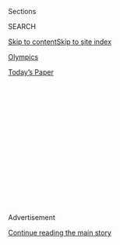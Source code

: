 <div id="app">

<div>

<div>

<div>

<div class="NYTAppHideMasthead css-1q2w90k e1suatyy0">

<div class="section css-ui9rw0 e1suatyy2">

<div class="css-eph4ug er09x8g0">

<div class="css-6n7j50">

</div>

<span class="css-1dv1kvn">Sections</span>

<div class="css-10488qs">

<span class="css-1dv1kvn">SEARCH</span>

</div>

[Skip to content](#site-content)[Skip to site
index](#site-index)

</div>

<div id="masthead-section-label" class="css-1wr3we4 eaxe0e00">

[Olympics](https://www.nytimes3xbfgragh.onion/section/sports/olympics)

</div>

<div class="css-10698na e1huz5gh0">

</div>

</div>

<div id="masthead-bar-one" class="section hasLinks css-15hmgas e1csuq9d3">

<div class="css-uqyvli e1csuq9d0">

</div>

<div class="css-1uqjmks e1csuq9d1">

</div>

<div class="css-9e9ivx">

[](https://myaccount.nytimes3xbfgragh.onion/auth/login?response_type=cookie&client_id=vi)

</div>

<div class="css-1bvtpon e1csuq9d2">

[Today’s
Paper](https://www.nytimes3xbfgragh.onion/section/todayspaper)

</div>

</div>

</div>

</div>

<div data-aria-hidden="false">

<div id="site-content" data-role="main">

<div>

<div class="css-1aor85t" style="opacity:0.000000001;z-index:-1;visibility:hidden">

<div class="css-1hqnpie">

<div class="css-epjblv">

<span class="css-17xtcya">[Olympics](/section/sports/olympics)</span><span class="css-x15j1o">|</span><span class="css-fwqvlz">Gymnasts
Worldwide Push Back on Their Sport’s Culture of
Abuse</span>

</div>

<div class="css-k008qs">

<div class="css-1iwv8en">

<span class="css-18z7m18"></span>

<div>

</div>

</div>

<span class="css-1n6z4y">https://nyti.ms/3k5NYmX</span>

<div class="css-1705lsu">

<div class="css-4xjgmj">

<div class="css-4skfbu" data-role="toolbar" data-aria-label="Social Media Share buttons, Save button, and Comments Panel with current comment count" data-testid="share-tools">

  - 
  - 
  - 
  - 
    
    <div class="css-6n7j50">
    
    </div>

  - 
  - 

</div>

</div>

</div>

</div>

</div>

</div>

<div id="NYT_TOP_BANNER_REGION" class="css-13pd83m">

</div>

<div id="top-wrapper" class="css-1sy8kpn">

<div id="top-slug" class="css-l9onyx">

Advertisement

</div>

[Continue reading the main
story](#after-top)

<div class="ad top-wrapper" style="text-align:center;height:100%;display:block;min-height:250px">

<div id="top" class="place-ad" data-position="top" data-size-key="top">

</div>

</div>

<div id="after-top">

</div>

</div>

<div>

<div id="sponsor-wrapper" class="css-1hyfx7x">

<div id="sponsor-slug" class="css-19vbshk">

Supported by

</div>

[Continue reading the main
story](#after-sponsor)

<div id="sponsor" class="ad sponsor-wrapper" style="text-align:center;height:100%;display:block">

</div>

<div id="after-sponsor">

</div>

</div>

<div class="css-186x18t">

</div>

<div class="css-1vkm6nb ehdk2mb0">

# Gymnasts Worldwide Push Back on Their Sport’s Culture of Abuse

</div>

On Instagram and other social networks, gymnasts have tagged posts with
\#GymnastAlliance to share their own experiences in the wake of a new
documentary that highlights verbal and physical abuse by coaches.

<div class="css-79elbk" data-testid="photoviewer-wrapper">

<div class="css-z3e15g" data-testid="photoviewer-wrapper-hidden">

</div>

<div class="css-1a48zt4 ehw59r15" data-testid="photoviewer-children">

![<span class="css-16f3y1r e13ogyst0" data-aria-hidden="true">Lisa
Mason, a 2000 British Olympian, recently encouraged fellow gymnasts to
speak out about verbal and physical abuse by coaches. “I was told many
times that gymnasts should be seen and not heard because the sport is
all about being the good little gymnast,” she
said.</span><span class="css-cnj6d5 e1z0qqy90" itemprop="copyrightHolder"><span class="css-1ly73wi e1tej78p0">Credit...</span><span><span>Andrew
Testa for The New York
Times</span></span></span>](https://static01.graylady3jvrrxbe.onion/images/2020/08/03/sports/03gymnastics1-print/03gymnastics1-print-articleLarge-v2.jpg?quality=75&auto=webp&disable=upscale)

</div>

</div>

<div class="css-18e8msd">

<div class="css-vp77d3 epjyd6m0">

<div class="css-1baulvz">

By [<span class="css-1baulvz last-byline" itemprop="name">Juliet
Macur</span>](https://www.nytimes3xbfgragh.onion/by/juliet-macur)

</div>

</div>

  - Aug. 3,
    2020

  - 
    
    <div class="css-4xjgmj">
    
    <div class="css-d8bdto" data-role="toolbar" data-aria-label="Social Media Share buttons, Save button, and Comments Panel with current comment count" data-testid="share-tools">
    
      - 
      - 
      - 
      - 
        
        <div class="css-6n7j50">
        
        </div>
    
      - 
      - 
    
    </div>
    
    </div>

</div>

</div>

<div class="section meteredContent css-1r7ky0e" name="articleBody" itemprop="articleBody">

<div class="css-1fanzo5 StoryBodyCompanionColumn">

<div class="css-53u6y8">

A culture in gymnastics that has tolerated coaches belittling,
manipulating and in some cases physically abusing young athletes is
being challenged by Olympians and other gymnasts around the world after
an uprising in the United States.

Many current and former competitors, emboldened by their American peers,
have broken their silence in recent weeks against treatment they say
created mental scars on girls that lasted well into adulthood.

[One gymnast, who is just 8 years
old](https://www.itv.com/news/2020-07-07/girl-8-describes-bullying-by-gymnastics-coaches-as-review-is-pledged),
said a coach tied her wrists to a horizontal bar when she was 7 and
ignored her as she cried out in pain.

At a time when the Tokyo Olympics would be in session, had they not been
[postponed
until 2021](https://www.nytimes3xbfgragh.onion/2020/03/24/sports/olympics/coronavirus-summer-olympics-postponed.html)
by [the coronavirus
pandemic](https://www.nytimes3xbfgragh.onion/news-event/coronavirus),
gymnasts have been sharing horrific stories of coaches body-shaming
them, stifling their emotions, using corporal punishment on them and
forcing them to train with injuries, using the pursuit of medals as a
way to rationalize shameful behavior.

</div>

</div>

<div class="css-1fanzo5 StoryBodyCompanionColumn">

<div class="css-53u6y8">

Chloe Gilliland, 29, a former member of the Australian national team,
recalled her coaches telling her that [she was “a bad child” and “a
danger”](https://7news.com.au/sport/gymnastics/how-fat-shaming-drove-aussie-gymnast-to-breaking-point-c-1186590)
to her own body because she was too heavy. At 17, she thought of killing
herself because, she said on Instagram, “I felt like it was easier to
end my own life than to give in to what they wanted me to be.”

Catherine Lyons, 19, once a top junior competitor for Britain, said
coaches would hit her and harass her about her weight, and when she was
7 or 8 she would cry so hard that coaches would shut her inside a
cupboard until she composed herself. Later, she said, she learned she
had post-traumatic stress disorder because of the treatment. [She told
ITV
News](https://www.itv.com/news/2020-07-22/truth-gives-power-to-abused-gymnasts):
“I wasn’t worth anything. I wasn’t a human. I was a commodity rather
than a child.”

Other gymnasts have simply said on social media, “I am one of them.”

The stories from gymnasts in all levels of the sport are part of a
coordinated effort, similar to the \#MeToo movement, calling for the
sport’s leaders to eradicate existing norms that in reality are not
normal at all.

“I was told many times that gymnasts should be seen and not heard
because the sport is all about being the good little gymnast,” said Lisa
Mason, a 2000 British Olympian who was among the gymnasts to speak out
recently.

Mason, 38, said her coaches threw shoes at her and scratched her when
she did not perform perfectly. Once she was made to stay on the uneven
bars until her hands were blistered and ripped, only for a coach to pin
her hands down and pour rubbing alcohol into her raw wounds, she said
Friday in an interview.

</div>

</div>

<div class="css-1fanzo5 StoryBodyCompanionColumn">

<div class="css-53u6y8">

Looking back, Mason called the atmosphere “insane,” especially because
gymnasts who start training seriously at a very young age are often left
alone with coaches.

“So many of us are done with normalizing the abuse that we were told was
needed to make champions,” Mason said. “We want change, and it’s
incredible that so many of us are coming together to demand it.”

The gymnasts have made an impact. National gymnastics federations in
Britain, Australia, the Netherlands and Belgium have begun
investigations or requested inquiries into alleged abuse, with the Dutch
federation saying it would suspend its entire women’s national team
program as it looked for answers.

</div>

</div>

<div class="css-79elbk" data-testid="photoviewer-wrapper">

<div class="css-z3e15g" data-testid="photoviewer-wrapper-hidden">

</div>

<div class="css-1a48zt4 ehw59r15" data-testid="photoviewer-children">

![<span class="css-16f3y1r e13ogyst0" data-aria-hidden="true">Jennifer
Pinches of Britain, who competed on the balance beam during the 2012
Olympics, persuaded more than 30 British gymnasts to condemn publicly a
sports culture that doesn’t put their well-being
first.</span><span class="css-cnj6d5 e1z0qqy90" itemprop="copyrightHolder"><span class="css-1ly73wi e1tej78p0">Credit...</span><span>Julie
Jacobson/Associated
Press</span></span>](https://static01.graylady3jvrrxbe.onion/images/2020/08/03/sports/03JPgymnastics1-print/merlin_175172106_0adf4067-f9ec-4d44-9036-0d0be1d75e89-articleLarge.jpg?quality=75&auto=webp&disable=upscale)

</div>

</div>

<div class="css-1fanzo5 StoryBodyCompanionColumn">

<div class="css-53u6y8">

[Jennifer Pinches, a 2012 British
Olympian](https://www.telegraph.co.uk/gymnastics/2020/07/08/culture-fear-permeating-whole-gymnastics-has-stop/),
said on Friday that this most recent global push to change the sport was
sparked by [a Netflix documentary, “Athlete
A,”](https://www.nytimes3xbfgragh.onion/2020/06/24/movies/athlete-a-review.html)
which depicts the harrowing training of American elite gymnasts and the
cover-ups that surrounded [U.S.A. Gymnastics’s sexual abuse
scandal](https://www.nytimes3xbfgragh.onion/2020/03/03/sports/olympics/biles-gymnastics-settlement-nassar.html?searchResultPosition=3)
involving [its longtime doctor, Lawrence G.
Nassar](https://www.nytimes3xbfgragh.onion/video/us/100000005698488/larry-nassar-gymnastics-sex-abuse.html?searchResultPosition=7).

“It was a tipping point that enabled this movement to happen,” said
Pinches, who saw the film when it was released in late June and
persuaded more than 30 British gymnasts, including Mason, to post [a
joint statement](https://www.instagram.com/p/CCBs9R1DPFh/) on social
media condemning “the culture that didn’t put athlete health and
well-being first and allowed Nassar to act.” Mason, who had already
posted a scathing Instagram commentary on the sport’s culture, suggested
that the group use the hashtag \#GymnastAlliance. Now, there have been
more than 700 posts with related tags on Instagram alone.

</div>

</div>

<div class="css-cfo9c3">

</div>

<div class="css-1fanzo5 StoryBodyCompanionColumn">

<div class="css-53u6y8">

Back in the United States, [Jennifer Sey, a 1986 national
champion](https://www.nytimes3xbfgragh.onion/2017/03/30/opinion/sunday/how-gymnastics-culture-breeds-sexual-abuse.html)
and one of the producers of [“Athlete
A,”](https://www.rogerebert.com/reviews/athlete-a-movie-review-2020)
was stunned that the film prompted so many athletes to come forward
about their experiences, especially when athletes had so many previous
chances to speak up.

</div>

</div>

<div class="css-1fanzo5 StoryBodyCompanionColumn">

<div class="css-53u6y8">

Over the past 25 years, there have been several books about abuse in the
sport, [including one by Sey
in 2008](https://www.npr.org/templates/story/story.php?storyId=90105904).
There also were [Nassar’s sentencing hearings
in 2018](https://www.nytimes3xbfgragh.onion/video/sports/100000005686677/gymnasts-confront-larry-nassar-over-sexual-abuse.html?searchResultPosition=8),
during which [more than 150 girls and women spoke
out](https://www.nytimes3xbfgragh.onion/2018/01/24/sports/rachael-denhollander-nassar-gymnastics.html?searchResultPosition=28)
about his molesting them. Many said the sport’s culture of fear and
silence made them vulnerable to Nassar’s abuse.

In April, Maggie Haney, who coached the Olympian Laurie Hernandez and
other gymnasts, [was suspended for eight years by U.S.A.
Gymnastics](https://www.nytimes3xbfgragh.onion/2020/05/01/sports/maggie-haney-gymnastics-abuse.html)
for verbally abusing and mistreating athletes. It was among the first
times — if not the first — that [a top American coach had been
punished](https://www.nytimes3xbfgragh.onion/2020/04/29/sports/gymnastics-coach-banned-maggie-haney.html)
for that kind of abuse.

Yet gymnasts saw this moment in 2020 as a perfect time to bring
worldwide change to nonsexual abuse in the sport.

“This time, you can’t say the accusations are against just one bad
apple, one bad coach or one bad system, and then dismiss them,” Sey
said. “I think a lot of these women who came forward continued to suffer
because of their coaches’ cruel treatment, and they don’t want to suffer
anymore. They don’t want future generations to suffer,
either.”

</div>

</div>

<div class="css-79elbk" data-testid="photoviewer-wrapper">

<div class="css-z3e15g" data-testid="photoviewer-wrapper-hidden">

</div>

<div class="css-1a48zt4 ehw59r15" data-testid="photoviewer-children">

<div class="css-1xdhyk6 erfvjey0">

<span class="css-1ly73wi e1tej78p0">Image</span>

<div class="css-zjzyr8">

<div data-testid="lazyimage-container" style="height:262.2888888888889px">

</div>

</div>

</div>

<span class="css-16f3y1r e13ogyst0" data-aria-hidden="true">Jennifer
Sey, at age 16, competing during the McDonald’s 1985 Gymnastics
Challenge. Sey said she was surprised so many athletes came forward
after the film “Athlete A” because there had been other opportunities to
speak
out.</span><span class="css-cnj6d5 e1z0qqy90" itemprop="copyrightHolder"><span class="css-1ly73wi e1tej78p0">Credit...</span><span>Doug
Pizac/Associated Press</span></span>

</div>

</div>

<div class="css-1fanzo5 StoryBodyCompanionColumn">

<div class="css-53u6y8">

The timing makes sense to Cheryl Cooky, an associate professor at Purdue
and sociologist who studies gender and sports.

</div>

</div>

<div class="css-1fanzo5 StoryBodyCompanionColumn">

<div class="css-53u6y8">

“People have been more reflective of their lives during this pandemic,
and for athletes, it’s not a time for the Olympics or a time to just
focus solely on your sport,” she said. “They can take time to step back
and think about some important philosophical or existential questions.”

In speaking up, some athletes have been forced to process some dark
memories.

“Athlete A” prompted Olivia Vivian, [an Australian
star](https://www.youtube.com/watch?v=1WZPvwQf9AU) of the reality
competition “Ninja Warrior” and a 2008 Olympian, to surface troubling
memories of her gymnastics career that, according to an Instagram post,
she had packed away “deep, deep down.”

</div>

</div>

<div class="css-cfo9c3">

</div>

<div class="css-1fanzo5 StoryBodyCompanionColumn">

<div class="css-53u6y8">

It was the first time she thought about the culture of fear in
gymnastics, she said Sunday in a telephone interview, and she was
overwhelmed because she always considered the mistreatment to be normal.
She said her coaches often yelled and threatened her, saying the gym
would lose funding if she didn’t make the world team. She recalled them
using her as an example to younger girls of what it takes to be a hard
worker, bringing them to her so they could see her torn-up, bleeding
hands. They would say, “You need to push through like Olivia pushes
through,” she said.

The pressure and stress broke Vivian after the 2008 Olympics, she said,
and it took the positivity of gymnastics at Oregon State and the “Ninja
Warrior” community to build her back up. Still, since “Athlete A,”
Vivian has turned to a psychologist to work through her sadness and
guilt over not speaking up sooner so she could have saved other
gymnasts.

“It’s going to take a bit of time for me to work through this,” Vivian
said. “But I’m glad I told my story for the sake of the sport and maybe
give other gymnasts the strength to stand up.”

One person familiar with the abuse gymnasts like Vivian have described
is Gerrit Beltman — because he used to coach that way. In 2013, Beltman
was the subject of a book that accused him of tyrannical behavior while
coaching the Dutch national team. He has also coached elite teams in
Canada, Belgium and Singapore.

</div>

</div>

<div class="css-1fanzo5 StoryBodyCompanionColumn">

<div class="css-53u6y8">

But in late June, as part of [an
investigation](https://www.noordhollandsdagblad.nl/cnt/dmf20200724_98276713/turncoach-gerrit-beltman-verbreekt-stilzwijgen-over-zijn-onmenselijke-trainingsmethoden-ik-mishandelde-en-vernederde-jonge-turnsters-om-medailles-te-w?utm_source=google&utm_medium=organic)
by the Dutch newspaper Noordhollands Dagblad, Beltman apologized for his
actions and said he was “ashamed.” Ten current and former Dutch national
team gymnasts [came forward with
accusations](https://nltimes.nl/2020/07/25/top-gymnastics-coach-acknowledges-history-abuse-mistreatment)
of abuse in that report.

“It was never my conscious intention to beat them, to yell at them, to
hurt their feelings, to belittle them, to gag them or make constant
derogatory remarks about their weight,” Beltman said in Dutch. “But it
did happen. I went too far because I thought it was the only way to
instill a winning mentality in them.”

He said he copied techniques from colleagues and previous coaches who
had delivered many champions. When coaching in Canada, he said in the
newspaper report, he realized that his style needed to change.

Now Beltman says a shift in the sport is “a matter of bitter urgency,”
and his daughter Reina agrees. She was an alternate on the Dutch Olympic
team for the 2016 Rio Games and coached by her father when she was
young. She was among many Dutch gymnasts who posted on social media
about past abuse, later explaining in an interview that she has
struggled with low self-confidence as a result. When asked about her
father’s coaching, she declined to comment.

Reina Beltman did say, however, that her father’s decision to speak
about his past means there is hope for the sport.

“The best thing that could happen right now is for coaches to be honest
and apologize for what they’ve done, so the gymnasts and the sport can
move on,” she said. “We just have to have this conversation and, of
course, changes won’t be made over one night, but it’s a beautiful thing
to take responsibility and try to make things better.”

</div>

</div>

<div>

</div>

<div class="css-1fanzo5 StoryBodyCompanionColumn">

<div class="css-53u6y8">

The next step, said Mason, the British Olympian, is for the sport to
create a way for athletes to report abuse to an independent organization
without fear of retribution by their federation or coaches, who have the
power to keep them off top teams, including a national or Olympic team.
Many athletes who recently came forward told Mason they did not trust
leaders in the sport to investigate coaches.

It is no wonder they are skeptical: Some athletes and leaders still
doubt that emotional abuse is real.

Liubov Charkashyna, a former Belarusian rhythmic gymnast, is the
president of the athletes’ commission at the International Gymnastics
Federation, the world’s governing body for the sport. One of her jobs is
to listen to athletes’ concerns and fight for athletes’ rights inside
the federation. But
[in 2019](http://eng.gymnovosti.com/charkashyna-on-sexual-abuse-in-sports-its-america-they-know-how-to-make-money/),
she said the number of women who said they were abused by Nassar was
exaggerated because some women were just trying to get revenge on their
former coaches or earn money.

And less than two weeks ago, the former gymnast Svetlana Khorkina of
Russia, a three-time Olympian and 20-time medal winner at the world
championships whose voice is still powerful in the sport, [told Sport
Express](https://www.sport-express.ru/artistic-gymnastics/reviews/chto-dumaet-olimpiyskaya-chempionka-svetlana-horkina-o-harrasmente-v-sportivnoy-gimnastike-1694484/)
that the recent wave of abuse allegations is silly.

“There are certain things in the profession that are necessary for
success,” she said in Russian to the sports newspaper, and asked why the
gymnasts just didn’t quit the sport, leave the coaches or file lawsuits.
“It’s just self-promoting, ugh\!”

Athletes hesitated out of fear and uncertainty because abuse was so
normalized, Mason said. She said she was disappointed, but not
surprised, to hear Khorkina’s comments because “when you tell a
difficult truth there will always be people trying to discredit you.”

Still, Mason expects even more gymnasts to call for changes in the
sport. She said she had heard from many gymnasts training for the Tokyo
Games who would not come forward until the Olympics were completed. They
do not want to jeopardize their chances of being chosen for their team,
she said.

</div>

</div>

<div class="css-1fanzo5 StoryBodyCompanionColumn">

<div class="css-53u6y8">

Those competitors are just some of the many women who have reached out
to Mason since she first posted about “Athlete A,” to share their
experiences and vent. They say they no longer feel so scared and alone.

“We have a great chance at changing the sport because so many of us are
finally being heard,” Mason said. “There’s so many of us and we’re so
loud that you can’t ignore us.”

</div>

</div>

<div>

</div>

</div>

<div>

</div>

<div>

</div>

<div>

</div>

<div>

<div id="bottom-wrapper" class="css-1ede5it">

<div id="bottom-slug" class="css-l9onyx">

Advertisement

</div>

[Continue reading the main
story](#after-bottom)

<div id="bottom" class="ad bottom-wrapper" style="text-align:center;height:100%;display:block;min-height:90px">

</div>

<div id="after-bottom">

</div>

</div>

</div>

</div>

</div>

## Site Index

<div>

</div>

## Site Information Navigation

  - [© <span>2020</span> <span>The New York Times
    Company</span>](https://help.nytimes3xbfgragh.onion/hc/en-us/articles/115014792127-Copyright-notice)

<!-- end list -->

  - [NYTCo](https://www.nytco.com/)
  - [Contact
    Us](https://help.nytimes3xbfgragh.onion/hc/en-us/articles/115015385887-Contact-Us)
  - [Work with us](https://www.nytco.com/careers/)
  - [Advertise](https://nytmediakit.com/)
  - [T Brand Studio](http://www.tbrandstudio.com/)
  - [Your Ad
    Choices](https://www.nytimes3xbfgragh.onion/privacy/cookie-policy#how-do-i-manage-trackers)
  - [Privacy](https://www.nytimes3xbfgragh.onion/privacy)
  - [Terms of
    Service](https://help.nytimes3xbfgragh.onion/hc/en-us/articles/115014893428-Terms-of-service)
  - [Terms of
    Sale](https://help.nytimes3xbfgragh.onion/hc/en-us/articles/115014893968-Terms-of-sale)
  - [Site
    Map](https://spiderbites.nytimes3xbfgragh.onion)
  - [Help](https://help.nytimes3xbfgragh.onion/hc/en-us)
  - [Subscriptions](https://www.nytimes3xbfgragh.onion/subscription?campaignId=37WXW)

</div>

</div>

</div>

</div>
